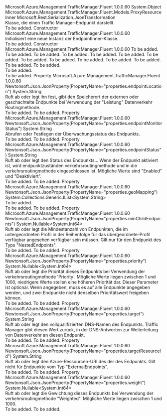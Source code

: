<Type Name="EndpointInner" FullName="Microsoft.Azure.Management.TrafficManager.Fluent.Models.EndpointInner">
  <TypeSignature Language="C#" Value="public class EndpointInner : Microsoft.Azure.Management.TrafficManager.Fluent.Models.ProxyResourceInner" />
  <TypeSignature Language="ILAsm" Value=".class public auto ansi beforefieldinit EndpointInner extends Microsoft.Azure.Management.TrafficManager.Fluent.Models.ProxyResourceInner" />
  <TypeSignature Language="DocId" Value="T:Microsoft.Azure.Management.TrafficManager.Fluent.Models.EndpointInner" />
  <TypeSignature Language="VB.NET" Value="Public Class EndpointInner&#xA;Inherits ProxyResourceInner" />
  <TypeSignature Language="F#" Value="type EndpointInner = class&#xA;    inherit ProxyResourceInner" />
  <AssemblyInfo>
    <AssemblyName>Microsoft.Azure.Management.TrafficManager.Fluent</AssemblyName>
    <AssemblyVersion>1.0.0.60</AssemblyVersion>
  </AssemblyInfo>
  <Base>
    <BaseTypeName>System.Object</BaseTypeName>
    <BaseTypeName FrameworkAlternate="azure-dotnet">Microsoft.Azure.Management.TrafficManager.Fluent.Models.ProxyResourceInner</BaseTypeName>
  </Base>
  <Interfaces />
  <Attributes>
    <Attribute>
      <AttributeName>Microsoft.Rest.Serialization.JsonTransformation</AttributeName>
    </Attribute>
  </Attributes>
  <Docs>
    <summary>
            Klasse, die einen Traffic Manager-Endpunkt darstellt.
            </summary>
    <remarks>To be added.</remarks>
  </Docs>
  <Members>
    <Member MemberName=".ctor">
      <MemberSignature Language="C#" Value="public EndpointInner ();" />
      <MemberSignature Language="ILAsm" Value=".method public hidebysig specialname rtspecialname instance void .ctor() cil managed" />
      <MemberSignature Language="DocId" Value="M:Microsoft.Azure.Management.TrafficManager.Fluent.Models.EndpointInner.#ctor" />
      <MemberSignature Language="VB.NET" Value="Public Sub New ()" />
      <MemberType>Constructor</MemberType>
      <AssemblyInfo>
        <AssemblyName>Microsoft.Azure.Management.TrafficManager.Fluent</AssemblyName>
        <AssemblyVersion>1.0.0.60</AssemblyVersion>
      </AssemblyInfo>
      <Parameters />
      <Docs>
        <summary>
            Initialisiert eine neue Instanz der EndpointInner-Klasse.
            </summary>
        <remarks>To be added.</remarks>
      </Docs>
    </Member>
    <Member MemberName=".ctor">
      <MemberSignature Language="C#" Value="public EndpointInner (string location = null, string id = null, string name = null, string type = null, System.Collections.Generic.IDictionary&lt;string,string&gt; tags = null, string targetResourceId = null, string target = null, string endpointStatus = null, Nullable&lt;long&gt; weight = null, Nullable&lt;long&gt; priority = null, string endpointLocation = null, string endpointMonitorStatus = null, Nullable&lt;long&gt; minChildEndpoints = null, System.Collections.Generic.IList&lt;string&gt; geoMapping = null);" />
      <MemberSignature Language="ILAsm" Value=".method public hidebysig specialname rtspecialname instance void .ctor(string location, string id, string name, string type, class System.Collections.Generic.IDictionary`2&lt;string, string&gt; tags, string targetResourceId, string target, string endpointStatus, valuetype System.Nullable`1&lt;int64&gt; weight, valuetype System.Nullable`1&lt;int64&gt; priority, string endpointLocation, string endpointMonitorStatus, valuetype System.Nullable`1&lt;int64&gt; minChildEndpoints, class System.Collections.Generic.IList`1&lt;string&gt; geoMapping) cil managed" />
      <MemberSignature Language="DocId" Value="M:Microsoft.Azure.Management.TrafficManager.Fluent.Models.EndpointInner.#ctor(System.String,System.String,System.String,System.String,System.Collections.Generic.IDictionary{System.String,System.String},System.String,System.String,System.String,System.Nullable{System.Int64},System.Nullable{System.Int64},System.String,System.String,System.Nullable{System.Int64},System.Collections.Generic.IList{System.String})" />
      <MemberSignature Language="VB.NET" Value="Public Sub New (Optional location As String = null, Optional id As String = null, Optional name As String = null, Optional type As String = null, Optional tags As IDictionary(Of String, String) = null, Optional targetResourceId As String = null, Optional target As String = null, Optional endpointStatus As String = null, Optional weight As Nullable(Of Long) = null, Optional priority As Nullable(Of Long) = null, Optional endpointLocation As String = null, Optional endpointMonitorStatus As String = null, Optional minChildEndpoints As Nullable(Of Long) = null, Optional geoMapping As IList(Of String) = null)" />
      <MemberSignature Language="F#" Value="new Microsoft.Azure.Management.TrafficManager.Fluent.Models.EndpointInner : string * string * string * string * System.Collections.Generic.IDictionary&lt;string, string&gt; * string * string * string * Nullable&lt;int64&gt; * Nullable&lt;int64&gt; * string * string * Nullable&lt;int64&gt; * System.Collections.Generic.IList&lt;string&gt; -&gt; Microsoft.Azure.Management.TrafficManager.Fluent.Models.EndpointInner" Usage="new Microsoft.Azure.Management.TrafficManager.Fluent.Models.EndpointInner (location, id, name, type, tags, targetResourceId, target, endpointStatus, weight, priority, endpointLocation, endpointMonitorStatus, minChildEndpoints, geoMapping)" />
      <MemberType>Constructor</MemberType>
      <AssemblyInfo>
        <AssemblyName>Microsoft.Azure.Management.TrafficManager.Fluent</AssemblyName>
        <AssemblyVersion>1.0.0.60</AssemblyVersion>
      </AssemblyInfo>
      <Parameters>
        <Parameter Name="location" Type="System.String" />
        <Parameter Name="id" Type="System.String" />
        <Parameter Name="name" Type="System.String" />
        <Parameter Name="type" Type="System.String" />
        <Parameter Name="tags" Type="System.Collections.Generic.IDictionary&lt;System.String,System.String&gt;" />
        <Parameter Name="targetResourceId" Type="System.String" />
        <Parameter Name="target" Type="System.String" />
        <Parameter Name="endpointStatus" Type="System.String" />
        <Parameter Name="weight" Type="System.Nullable&lt;System.Int64&gt;" />
        <Parameter Name="priority" Type="System.Nullable&lt;System.Int64&gt;" />
        <Parameter Name="endpointLocation" Type="System.String" />
        <Parameter Name="endpointMonitorStatus" Type="System.String" />
        <Parameter Name="minChildEndpoints" Type="System.Nullable&lt;System.Int64&gt;" />
        <Parameter Name="geoMapping" Type="System.Collections.Generic.IList&lt;System.String&gt;" />
      </Parameters>
      <Docs>
        <param name="location">To be added.</param>
        <param name="id">To be added.</param>
        <param name="name">To be added.</param>
        <param name="type">To be added.</param>
        <param name="tags">To be added.</param>
        <param name="targetResourceId">To be added.</param>
        <param name="target">To be added.</param>
        <param name="endpointStatus">To be added.</param>
        <param name="weight">To be added.</param>
        <param name="priority">To be added.</param>
        <param name="endpointLocation">To be added.</param>
        <param name="endpointMonitorStatus">To be added.</param>
        <param name="minChildEndpoints">To be added.</param>
        <param name="geoMapping">To be added.</param>
        <summary>To be added.</summary>
        <remarks>To be added.</remarks>
      </Docs>
    </Member>
    <Member MemberName="EndpointLocation">
      <MemberSignature Language="C#" Value="public string EndpointLocation { get; set; }" />
      <MemberSignature Language="ILAsm" Value=".property instance string EndpointLocation" />
      <MemberSignature Language="DocId" Value="P:Microsoft.Azure.Management.TrafficManager.Fluent.Models.EndpointInner.EndpointLocation" />
      <MemberSignature Language="VB.NET" Value="Public Property EndpointLocation As String" />
      <MemberSignature Language="F#" Value="member this.EndpointLocation : string with get, set" Usage="Microsoft.Azure.Management.TrafficManager.Fluent.Models.EndpointInner.EndpointLocation" />
      <MemberType>Property</MemberType>
      <AssemblyInfo>
        <AssemblyName>Microsoft.Azure.Management.TrafficManager.Fluent</AssemblyName>
        <AssemblyVersion>1.0.0.60</AssemblyVersion>
      </AssemblyInfo>
      <Attributes>
        <Attribute>
          <AttributeName>Newtonsoft.Json.JsonProperty(PropertyName="properties.endpointLocation")</AttributeName>
        </Attribute>
      </Attributes>
      <ReturnValue>
        <ReturnType>System.String</ReturnType>
      </ReturnValue>
      <Docs>
        <summary>
            Ruft ab oder legt ihn fest, gibt den Speicherort der externen oder geschachtelte Endpunkte bei Verwendung der "Leistung" Datenverkehr Routingmethode.
            </summary>
        <value>To be added.</value>
        <remarks>To be added.</remarks>
      </Docs>
    </Member>
    <Member MemberName="EndpointMonitorStatus">
      <MemberSignature Language="C#" Value="public string EndpointMonitorStatus { get; set; }" />
      <MemberSignature Language="ILAsm" Value=".property instance string EndpointMonitorStatus" />
      <MemberSignature Language="DocId" Value="P:Microsoft.Azure.Management.TrafficManager.Fluent.Models.EndpointInner.EndpointMonitorStatus" />
      <MemberSignature Language="VB.NET" Value="Public Property EndpointMonitorStatus As String" />
      <MemberSignature Language="F#" Value="member this.EndpointMonitorStatus : string with get, set" Usage="Microsoft.Azure.Management.TrafficManager.Fluent.Models.EndpointInner.EndpointMonitorStatus" />
      <MemberType>Property</MemberType>
      <AssemblyInfo>
        <AssemblyName>Microsoft.Azure.Management.TrafficManager.Fluent</AssemblyName>
        <AssemblyVersion>1.0.0.60</AssemblyVersion>
      </AssemblyInfo>
      <Attributes>
        <Attribute>
          <AttributeName>Newtonsoft.Json.JsonProperty(PropertyName="properties.endpointMonitorStatus")</AttributeName>
        </Attribute>
      </Attributes>
      <ReturnValue>
        <ReturnType>System.String</ReturnType>
      </ReturnValue>
      <Docs>
        <summary>
            Abrufen oder Festlegen der Überwachungsstatus des Endpunkts.
            </summary>
        <value>To be added.</value>
        <remarks>To be added.</remarks>
      </Docs>
    </Member>
    <Member MemberName="EndpointStatus">
      <MemberSignature Language="C#" Value="public string EndpointStatus { get; set; }" />
      <MemberSignature Language="ILAsm" Value=".property instance string EndpointStatus" />
      <MemberSignature Language="DocId" Value="P:Microsoft.Azure.Management.TrafficManager.Fluent.Models.EndpointInner.EndpointStatus" />
      <MemberSignature Language="VB.NET" Value="Public Property EndpointStatus As String" />
      <MemberSignature Language="F#" Value="member this.EndpointStatus : string with get, set" Usage="Microsoft.Azure.Management.TrafficManager.Fluent.Models.EndpointInner.EndpointStatus" />
      <MemberType>Property</MemberType>
      <AssemblyInfo>
        <AssemblyName>Microsoft.Azure.Management.TrafficManager.Fluent</AssemblyName>
        <AssemblyVersion>1.0.0.60</AssemblyVersion>
      </AssemblyInfo>
      <Attributes>
        <Attribute>
          <AttributeName>Newtonsoft.Json.JsonProperty(PropertyName="properties.endpointStatus")</AttributeName>
        </Attribute>
      </Attributes>
      <ReturnValue>
        <ReturnType>System.String</ReturnType>
      </ReturnValue>
      <Docs>
        <summary>
            Ruft ab oder legt den Status des Endpunkts...  Wenn der Endpunkt aktiviert ist, wird endpunktzuständen verkehrsroutingmethode und in die verkehrsroutingmethode eingeschlossen ist.  Mögliche Werte sind "Enabled" und "Deaktiviert".
            </summary>
        <value>To be added.</value>
        <remarks>To be added.</remarks>
      </Docs>
    </Member>
    <Member MemberName="GeoMapping">
      <MemberSignature Language="C#" Value="public System.Collections.Generic.IList&lt;string&gt; GeoMapping { get; set; }" />
      <MemberSignature Language="ILAsm" Value=".property instance class System.Collections.Generic.IList`1&lt;string&gt; GeoMapping" />
      <MemberSignature Language="DocId" Value="P:Microsoft.Azure.Management.TrafficManager.Fluent.Models.EndpointInner.GeoMapping" />
      <MemberSignature Language="VB.NET" Value="Public Property GeoMapping As IList(Of String)" />
      <MemberSignature Language="F#" Value="member this.GeoMapping : System.Collections.Generic.IList&lt;string&gt; with get, set" Usage="Microsoft.Azure.Management.TrafficManager.Fluent.Models.EndpointInner.GeoMapping" />
      <MemberType>Property</MemberType>
      <AssemblyInfo>
        <AssemblyName>Microsoft.Azure.Management.TrafficManager.Fluent</AssemblyName>
        <AssemblyVersion>1.0.0.60</AssemblyVersion>
      </AssemblyInfo>
      <Attributes>
        <Attribute>
          <AttributeName>Newtonsoft.Json.JsonProperty(PropertyName="properties.geoMapping")</AttributeName>
        </Attribute>
      </Attributes>
      <ReturnValue>
        <ReturnType>System.Collections.Generic.IList&lt;System.String&gt;</ReturnType>
      </ReturnValue>
      <Docs>
        <summary>To be added.</summary>
        <value>To be added.</value>
        <remarks>To be added.</remarks>
      </Docs>
    </Member>
    <Member MemberName="MinChildEndpoints">
      <MemberSignature Language="C#" Value="public Nullable&lt;long&gt; MinChildEndpoints { get; set; }" />
      <MemberSignature Language="ILAsm" Value=".property instance valuetype System.Nullable`1&lt;int64&gt; MinChildEndpoints" />
      <MemberSignature Language="DocId" Value="P:Microsoft.Azure.Management.TrafficManager.Fluent.Models.EndpointInner.MinChildEndpoints" />
      <MemberSignature Language="VB.NET" Value="Public Property MinChildEndpoints As Nullable(Of Long)" />
      <MemberSignature Language="F#" Value="member this.MinChildEndpoints : Nullable&lt;int64&gt; with get, set" Usage="Microsoft.Azure.Management.TrafficManager.Fluent.Models.EndpointInner.MinChildEndpoints" />
      <MemberType>Property</MemberType>
      <AssemblyInfo>
        <AssemblyName>Microsoft.Azure.Management.TrafficManager.Fluent</AssemblyName>
        <AssemblyVersion>1.0.0.60</AssemblyVersion>
      </AssemblyInfo>
      <Attributes>
        <Attribute>
          <AttributeName>Newtonsoft.Json.JsonProperty(PropertyName="properties.minChildEndpoints")</AttributeName>
        </Attribute>
      </Attributes>
      <ReturnValue>
        <ReturnType>System.Nullable&lt;System.Int64&gt;</ReturnType>
      </ReturnValue>
      <Docs>
        <summary>
            Ruft ab oder legt die Mindestanzahl von Endpunkten, die im untergeordneten Profil in der Reihenfolge für das übergeordnete-Profil verfügbar angesehen verfügbar sein müssen. Gilt nur für den Endpunkt des Typs "NestedEndpoints".
            </summary>
        <value>To be added.</value>
        <remarks>To be added.</remarks>
      </Docs>
    </Member>
    <Member MemberName="Priority">
      <MemberSignature Language="C#" Value="public Nullable&lt;long&gt; Priority { get; set; }" />
      <MemberSignature Language="ILAsm" Value=".property instance valuetype System.Nullable`1&lt;int64&gt; Priority" />
      <MemberSignature Language="DocId" Value="P:Microsoft.Azure.Management.TrafficManager.Fluent.Models.EndpointInner.Priority" />
      <MemberSignature Language="VB.NET" Value="Public Property Priority As Nullable(Of Long)" />
      <MemberSignature Language="F#" Value="member this.Priority : Nullable&lt;int64&gt; with get, set" Usage="Microsoft.Azure.Management.TrafficManager.Fluent.Models.EndpointInner.Priority" />
      <MemberType>Property</MemberType>
      <AssemblyInfo>
        <AssemblyName>Microsoft.Azure.Management.TrafficManager.Fluent</AssemblyName>
        <AssemblyVersion>1.0.0.60</AssemblyVersion>
      </AssemblyInfo>
      <Attributes>
        <Attribute>
          <AttributeName>Newtonsoft.Json.JsonProperty(PropertyName="properties.priority")</AttributeName>
        </Attribute>
      </Attributes>
      <ReturnValue>
        <ReturnType>System.Nullable&lt;System.Int64&gt;</ReturnType>
      </ReturnValue>
      <Docs>
        <summary>
            Ruft ab oder legt die Priorität dieses Endpunkts bei Verwendung der verkehrsroutingmethode 'Priority'. Mögliche Werte liegen zwischen 1 und 1000, niedrigere Werte stellen eine höheren Priorität dar. Dieser Parameter ist optional.  Wenn angegeben, muss es auf alle Endpunkte angegeben werden, und zwei Endpunkte nicht denselben Prioritätswert freigeben können.
            </summary>
        <value>To be added.</value>
        <remarks>To be added.</remarks>
      </Docs>
    </Member>
    <Member MemberName="Target">
      <MemberSignature Language="C#" Value="public string Target { get; set; }" />
      <MemberSignature Language="ILAsm" Value=".property instance string Target" />
      <MemberSignature Language="DocId" Value="P:Microsoft.Azure.Management.TrafficManager.Fluent.Models.EndpointInner.Target" />
      <MemberSignature Language="VB.NET" Value="Public Property Target As String" />
      <MemberSignature Language="F#" Value="member this.Target : string with get, set" Usage="Microsoft.Azure.Management.TrafficManager.Fluent.Models.EndpointInner.Target" />
      <MemberType>Property</MemberType>
      <AssemblyInfo>
        <AssemblyName>Microsoft.Azure.Management.TrafficManager.Fluent</AssemblyName>
        <AssemblyVersion>1.0.0.60</AssemblyVersion>
      </AssemblyInfo>
      <Attributes>
        <Attribute>
          <AttributeName>Newtonsoft.Json.JsonProperty(PropertyName="properties.target")</AttributeName>
        </Attribute>
      </Attributes>
      <ReturnValue>
        <ReturnType>System.String</ReturnType>
      </ReturnValue>
      <Docs>
        <summary>
            Ruft ab oder legt den vollqualifizierten DNS-Namen des Endpunkts.  Traffic Manager gibt diesen Wert zurück, in der DNS-Antworten zur Weiterleitung von Datenverkehr an diesen Endpunkt.
            </summary>
        <value>To be added.</value>
        <remarks>To be added.</remarks>
      </Docs>
    </Member>
    <Member MemberName="TargetResourceId">
      <MemberSignature Language="C#" Value="public string TargetResourceId { get; set; }" />
      <MemberSignature Language="ILAsm" Value=".property instance string TargetResourceId" />
      <MemberSignature Language="DocId" Value="P:Microsoft.Azure.Management.TrafficManager.Fluent.Models.EndpointInner.TargetResourceId" />
      <MemberSignature Language="VB.NET" Value="Public Property TargetResourceId As String" />
      <MemberSignature Language="F#" Value="member this.TargetResourceId : string with get, set" Usage="Microsoft.Azure.Management.TrafficManager.Fluent.Models.EndpointInner.TargetResourceId" />
      <MemberType>Property</MemberType>
      <AssemblyInfo>
        <AssemblyName>Microsoft.Azure.Management.TrafficManager.Fluent</AssemblyName>
        <AssemblyVersion>1.0.0.60</AssemblyVersion>
      </AssemblyInfo>
      <Attributes>
        <Attribute>
          <AttributeName>Newtonsoft.Json.JsonProperty(PropertyName="properties.targetResourceId")</AttributeName>
        </Attribute>
      </Attributes>
      <ReturnValue>
        <ReturnType>System.String</ReturnType>
      </ReturnValue>
      <Docs>
        <summary>
            Ruft ab oder legt den Azure-Ressourcen-URI des der des Endpunkts.  Gilt nicht für Endpunkte vom Typ "ExternalEndpoints".
            </summary>
        <value>To be added.</value>
        <remarks>To be added.</remarks>
      </Docs>
    </Member>
    <Member MemberName="Weight">
      <MemberSignature Language="C#" Value="public Nullable&lt;long&gt; Weight { get; set; }" />
      <MemberSignature Language="ILAsm" Value=".property instance valuetype System.Nullable`1&lt;int64&gt; Weight" />
      <MemberSignature Language="DocId" Value="P:Microsoft.Azure.Management.TrafficManager.Fluent.Models.EndpointInner.Weight" />
      <MemberSignature Language="VB.NET" Value="Public Property Weight As Nullable(Of Long)" />
      <MemberSignature Language="F#" Value="member this.Weight : Nullable&lt;int64&gt; with get, set" Usage="Microsoft.Azure.Management.TrafficManager.Fluent.Models.EndpointInner.Weight" />
      <MemberType>Property</MemberType>
      <AssemblyInfo>
        <AssemblyName>Microsoft.Azure.Management.TrafficManager.Fluent</AssemblyName>
        <AssemblyVersion>1.0.0.60</AssemblyVersion>
      </AssemblyInfo>
      <Attributes>
        <Attribute>
          <AttributeName>Newtonsoft.Json.JsonProperty(PropertyName="properties.weight")</AttributeName>
        </Attribute>
      </Attributes>
      <ReturnValue>
        <ReturnType>System.Nullable&lt;System.Int64&gt;</ReturnType>
      </ReturnValue>
      <Docs>
        <summary>
            Ruft ab oder legt die Gewichtung dieses Endpunkts bei Verwendung der verkehrsroutingmethode "Weighted". Mögliche Werte liegen zwischen 1 und 1000.
            </summary>
        <value>To be added.</value>
        <remarks>To be added.</remarks>
      </Docs>
    </Member>
  </Members>
</Type>